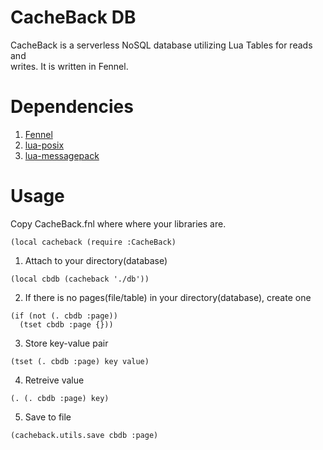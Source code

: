 CacheBack DB
===========

CacheBack is a serverless NoSQL database utilizing Lua Tables for reads and<br>
writes. It is written in Fennel.

Dependencies
===========

1. [Fennel](https://fennel-lang.org/)
2. [lua-posix](https://github.com/luaposix/luaposix)
3. [lua-messagepack](https://fperrad.frama.io/lua-MessagePack/)

Usage
===========

Copy CacheBack.fnl where where your libraries are.
```fennel
(local cacheback (require :CacheBack)
```

1. Attach to your directory(database)
```fennel
(local cbdb (cacheback './db'))
```

2. If there is no pages(file/table) in your directory(database), create one
```fennel
(if (not (. cbdb :page))
  (tset cbdb :page {}))
```

3. Store key-value pair
```fennel
(tset (. cbdb :page) key value)
```

4. Retreive value
```fennel
(. (. cbdb :page) key)
```

5. Save to file
```fennel
(cacheback.utils.save cbdb :page)
```
